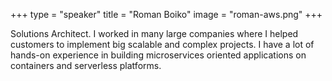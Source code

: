 +++
type = "speaker"
title = "Roman Boiko"
image = "roman-aws.png"
+++

Solutions Architect. I worked in many large companies where I helped customers to implement big scalable and complex projects. I have a lot of hands-on experience in building microservices oriented applications on containers and serverless platforms.

